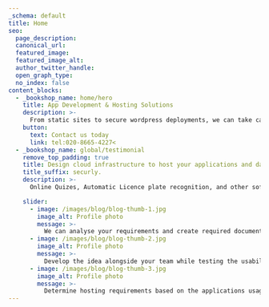 ```yaml
---
_schema: default
title: Home
seo:
  page_description:
  canonical_url:
  featured_image:
  featured_image_alt:
  author_twitter_handle:
  open_graph_type:
  no_index: false
content_blocks:
  - _bookshop_name: home/hero
    title: App Development & Hosting Solutions
    description: >-
      From static sites to secure wordpress deployments, we can take care of your internet presence.
    button:
      text: Contact us today
      link: tel:020-8665-4227<
  - _bookshop_name: global/testimonial
    remove_top_padding: true
    title: Design cloud infrastructure to host your applications and data
    title_suffix: securly.
    description: >-
      Online Quizes, Automatic Licence plate recognition, and other software designed to run in a browser but does not require an internet connection to operate. 

    slider:
      - image: /images/blog/blog-thumb-1.jpg
        image_alt: Profile photo 
        message: >-
          We can analyse your requirements and create required documentation to design IT Solutions to meet your required business needs.
      - image: /images/blog/blog-thumb-2.jpg
        image_alt: Profile photo 
        message: >-
          Develop the idea alongside your team while testing the usability and functionality of the created software.
      - image: /images/blog/blog-thumb-3.jpg
        image_alt: Profile photo 
        message: >-
          Determine hosting requirements based on the applications usage criteria and deploy on the cloud or locally.
---
```

